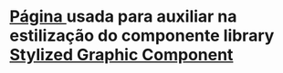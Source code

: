 # <a href="https://gonzagadavid.github.io/percentage-chart/">Página </a> usada para auxiliar na estilização do componente library <a href="https://www.npmjs.com/package/stylized-graphic-component">Stylized Graphic Component</a>

## 

